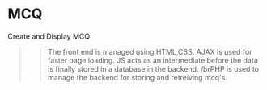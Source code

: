 # MCQ
Create and Display MCQ
>>The front end is managed using HTML,CSS.
>>AJAX is used for faster page loading.
>>JS acts as an intermediate before the data is finally stored in a database in the backend.
/brPHP is used to manage the backend for storing and retreiving mcq's.
